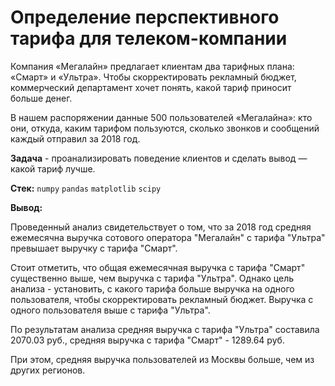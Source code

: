 # Определение перспективного тарифа для телеком-компании

Компания «Мегалайн» предлагает клиентам два тарифных плана: «Смарт» и «Ультра». 
Чтобы скорректировать рекламный бюджет, коммерческий департамент хочет понять, какой тариф приносит больше денег.

В нашем распоряжении данные 500 пользователей «Мегалайна»: кто они, откуда, каким тарифом пользуются, сколько звонков и сообщений каждый отправил за 2018 год. 

**Задача** -  проанализировать поведение клиентов и сделать вывод — какой тариф лучше.

**Стек:** `numpy` `pandas` `matplotlib` `scipy`

**Вывод:**

Проведенный анализ свидетельствует о том, что за 2018 год средняя ежемесячна выручка сотового оператора "Мегалайн" с тарифа "Ультра" превышает выручку с тарифа "Смарт".

Стоит отметить, что общая ежемесячная выручка с тарифа "Смарт" существенно выше, чем выручка с тарифа "Ультра". Однако цель анализа - установить, с какого тарифа больше выручка на одного пользователя, чтобы скорректировать рекламный бюджет. Выручка с одного пользователя выше с тарифа "Ультра".

По результатам анализа средняя выручка с тарифа "Ультра" составила 2070.03 руб., средняя выручка с тарифа "Смарт" - 1289.64 руб.

При этом, средняя выручка пользователей из Москвы больше, чем из других регионов.

